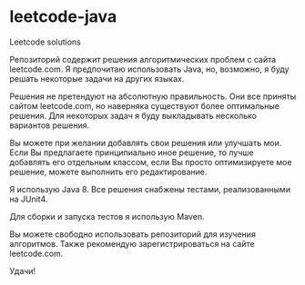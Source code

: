 # leetcode-java

Leetcode solutions

Репозиторий содержит решения алгоритмических проблем с сайта leetcode.com. Я предпочитаю использовать Java, но, возможно, я буду решать некоторые задачи на других языках.

Решения не претендуют на абсолютную правильность. Они все приняты сайтом leetcode.com, но наверняка существуют более оптимальные решения. Для некоторых задач я буду выкладывать несколько вариантов решения.

Вы можете при желании добавлять свои решения или улучшать мои. Если Вы предлагаете принципиально иное решение, то лучше добавлять его отдельным классом, если Вы просто оптимизируете мое решение, можете выполнить его редактирование.

Я использую Java 8. Все решения снабжены тестами, реализованными на JUnit4.

Для сборки и запуска тестов я использую Maven.

Вы можете свободно использовать репозиторий для изучения алгоритмов. Также рекомендую зарегистрироваться на сайте leetcode.com.

Удачи!
